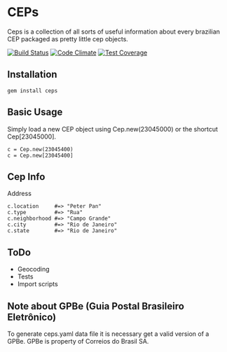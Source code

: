 CEPs
====

Ceps is a collection of all sorts of useful information about every brazilian CEP packaged as pretty little cep objects.

[![Build Status](https://travis-ci.org/theprogramer/ceps.png)](https://travis-ci.org/theprogramer/ceps)
[![Code Climate](https://codeclimate.com/github/theprogramer/ceps/badges/gpa.svg)](https://codeclimate.com/github/theprogramer/ceps)
[![Test Coverage](https://codeclimate.com/github/theprogramer/ceps/badges/coverage.svg)](https://codeclimate.com/github/theprogramer/ceps/coverage)

Installation
------------

    gem install ceps

Basic Usage
-----------

Simply load a new CEP object using Cep.new(23045000) or the shortcut Cep[23045000].

    c = Cep.new(23045400)
    c = Cep.new[23045400]

Cep Info
--------

  Address

    c.location     #=> "Peter Pan"
    c.type         #=> "Rua"
    c.neighborhood #=> "Campo Grande"
    c.city         #=> "Rio de Janeiro"
    c.state        #=> "Rio de Janeiro"

ToDo
----

* Geocoding
* Tests
* Import scripts

Note about GPBe (Guia Postal Brasileiro Eletrônico)
---------------------------------------------------

To generate ceps.yaml data file it is necessary get a valid version of a GPBe.
GPBe is property of Correios do Brasil SA.

